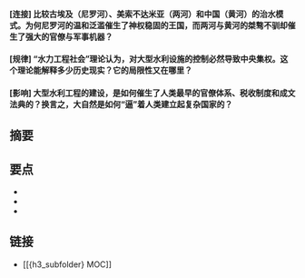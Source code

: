 #### [连接] 比较古埃及（尼罗河）、美索不达米亚（两河）和中国（黄河）的治水模式。为何尼罗河的温和泛滥催生了神权稳固的王国，而两河与黄河的桀骜不驯却催生了强大的官僚与军事机器？


#### [规律] “水力工程社会”理论认为，对大型水利设施的控制必然导致中央集权。这个理论能解释多少历史现实？它的局限性又在哪里？


#### [影响] 大型水利工程的建设，是如何催生了人类最早的官僚体系、税收制度和成文法典的？换言之，大自然是如何“逼”着人类建立起复杂国家的？


## 摘要


## 要点

- 
- 
- 

## 链接

- [[{h3_subfolder} MOC]]
